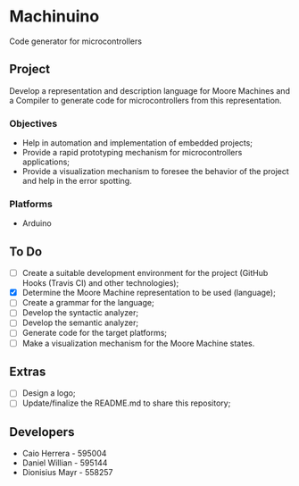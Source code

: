 # Machinuino
Code generator for microcontrollers

## Project
Develop a representation and description language for Moore Machines and a Compiler to generate code for microcontrollers from this representation.

### Objectives
- Help in automation and implementation of embedded projects;
- Provide a rapid prototyping mechanism for microcontrollers applications;
- Provide a visualization mechanism to foresee the behavior of the project and help in the error spotting.

### Platforms
- Arduino

## To Do
- [ ] Create a suitable development environment for the project (GitHub Hooks (Travis CI) and other technologies);
- [X] Determine the Moore Machine representation to be used (language);
- [ ] Create a grammar for the language;
- [ ] Develop the syntactic analyzer;
- [ ] Develop the semantic analyzer;
- [ ] Generate code for the target platforms;
- [ ] Make a visualization mechanism for the Moore Machine states.

## Extras
- [ ] Design a logo;
- [ ] Update/finalize the README.md to share this repository;

## Developers
- Caio Herrera   - 595004
- Daniel Willian - 595144
- Dionisius Mayr - 558257

